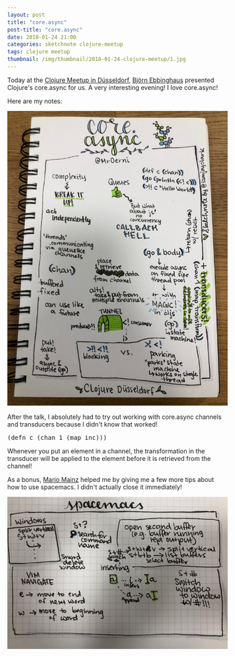 ```yaml
---
layout: post
title: "core.async"
post-title: "core.async"
date: 2018-01-24 21:00
categories: sketchnote clojure-meetup
tags: clojure meetup
thumbnail: /img/thumbnail/2018-01-24-clojure-meetup/1.jpg
---
```


Today at the [Clojure Meetup in Düsseldorf](https://www.meetup.com/de-DE/Dusseldorf-Clojure-Meetup/), [Björn Ebbinghaus](https://twitter.com/MrOerni) presented Clojure's core.async for us. A very interesting evening! I love core.async!

Here are my notes:

![Clojure Meetup](/img/2018-01-24-clojure-meetup/1.jpg "Clojure Meetup")

After the talk, I absolutely had to try out working with core.async channels and transducers because I didn't know that worked!

<pre>
(defn c (chan 1 (map inc)))
</pre>

Whenever you put an element in a channel, the transformation in the transducer will be applied to the element before it is retrieved from the channel!

As a bonus, [Mario Mainz](https://twitter.com/m_mainz) helped me by giving me a few more tips about how to use spacemacs. I didn't actually close it immediately!

![Clojure Meetup](/img/2018-01-24-clojure-meetup/2.jpg "Clojure Meetup")
